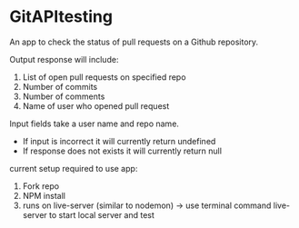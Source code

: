 # GitAPItesting

An app to check the status of pull requests on a Github repository.

Output response will include:

1. List of open pull requests on specified repo
2. Number of commits
3. Number of comments
4. Name of user who opened pull request

Input fields take a user name and repo name.

- If input is incorrect it will currently return undefined
- If response does not exists it will currently return null

current setup required to use app:

1. Fork repo
2. NPM install
3. runs on live-server (similar to nodemon) -> use terminal command live-server to start local server and test
